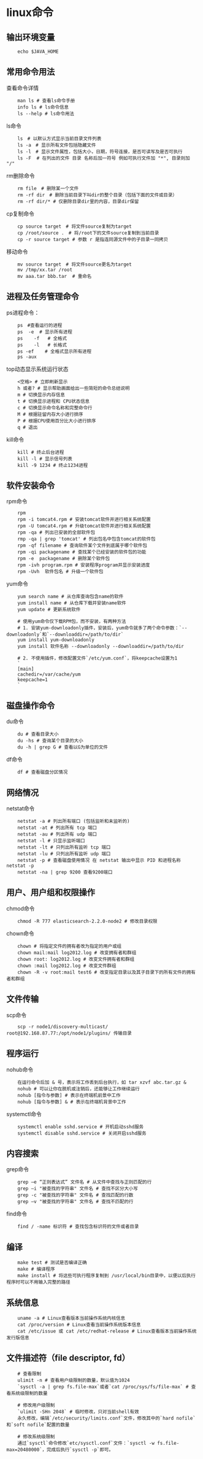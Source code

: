 # linux命令

## 输出环境变量

```shell
    echo $JAVA_HOME
```

## 常用命令用法

查看命令详情

```shell
    man ls # 查看ls命令手册
    info ls # ls命令信息
    ls --help # ls命令用法
```

ls命令

```shell
    ls　# 以默认方式显示当前目录文件列表
    ls -a　# 显示所有文件包括隐藏文件
    ls -l　# 显示文件属性，包括大小，日期，符号连接，是否可读写及是否可执行
    ls -F  # 在列出的文件 目录 名称后加一符号 例如可执行文件加 "*", 目录则加 "/"
```

rm删除命令

```shell
    rm file　# 删除某一个文件
    rm -rf dir　# 删除当前目录下叫dir的整个目录（包括下面的文件或目录）
    rm -rf dir/* # 仅删除目录dir里的内容，目录dir保留
```



cp复制命令

```shell
    cp source target　# 将文件source复制为target
    cp /root/source .　# 将/root下的文件source复制到当前目录
    cp -r source target # 参数 r 是指连同源文件中的子目录一同拷贝
```


移动命令

```shell
    mv source target　# 将文件source更名为target
    mv /tmp/xx.tar /root
    mv aaa.tar bbb.tar  # 重命名
```


## 进程及任务管理命令

ps进程命令：

```shell
    ps　#查看运行的进程
    ps  -e  # 显示所有进程
    ps    -f   # 全格式
    ps    -l   # 长格式
    ps -ef    # 全格式显示所有进程
    ps -aux
```

top动态显示系统运行状态

```shell
    <空格> # 立即刷新显示
    h 或者? # 显示帮助画面给出一些简短的命令总结说明
    m # 切换显示内存信息
    t # 切换显示进程和 CPU状态信息
    c # 切换显示命令名称和完整命令行
    M # 根据驻留内存大小进行排序
    P # 根据CPU使用百分比大小进行排序
    q # 退出
```

kill命令

```shell
    kill # 终止后台进程
    kill -l # 显示信号列表
    kill -9 1234 # 终止1234进程
```

## 软件安装命令

rpm命令

```shell
    rpm 
    rpm -i tomcat4.rpm # 安装tomcat软件并进行相关系统配置
    rpm -U tomcat4.rpm # 升级tomcat软件并进行相关系统配置
    rpm -qa # 列出已安装的全部软件包
    rmp -qa | grep 'tomcat' # 列出包名中包含tomcat的软件包
    rpm -qf filename # 查询软件某个文件到底属于哪个软件包
    rpm -qi packagename # 查找某个已经安装的软件包的功能
    rpm -e  packagename # 删除某个软件包
    rpm -ivh program.rpm # 安装程序program并显示安装进度
    rpm -Uvh  软件包名 # 升级一个软件包
```

yum命令

```shell
    yum search name # 从仓库查询包含name的软件
    yum install name # 从仓库下载并安装name软件
    yum update # 更新系统软件

    # 使用yum命令仅下载RPM包，而不安装，有两种方法
    # 1. 安装yum-downloadonly插件，安装后，yum命令就多了两个命令参数：`--downloadonly`和`--downloaddir=/path/to/dir`
    yum install yum-downloadonly
    yum install 软件名称 --downloadonly --downloaddir=/path/to/dir

    # 2. 不使用插件，修改配置文件`/etc/yum.conf`，将keepcache设置为1
    `
    [main]
    cachedir=/var/cache/yum
    keepcache=1
    `
```



## 磁盘操作命令

du命令

```shell
    du # 查看目录大小
    du -hs # 查询某个目录的大小
    du -h | grep G # 查看以G为单位的文件
```

df命令

```shell
    df # 查看磁盘分区情况
```

## 网络情况    

netstat命令

```shell
    netstat -a # 列出所有端口 (包括监听和未监听的)
    netstat -at # 列出所有 tcp 端口
    netstat -au # 列出所有 udp 端口
    netstat -l # 只显示监听端口
    netstat -lt # 只列出所有监听 tcp 端口
    netstat -lu # 只列出所有监听 udp 端口
    netstat -p # 查看磁盘使用情况 在 netstat 输出中显示 PID 和进程名称 netstat -p
    netstat -na | grep 9200 查看9200端口
```


##  用户、用户组和权限操作

chmod命令

```shell
    chmod -R 777 elasticsearch-2.2.0-node2 # 修改目录权限 
```

chown命令

```shell
    chown # 将指定文件的拥有者改为指定的用户或组
    chown mail:mail log2012.log # 改变拥有者和群组
    chown root: log2012.log # 改变文件拥有者和群组
    chown :mail log2012.log # 改变文件群组
    chown -R -v root:mail test6 # 改变指定目录以及其子目录下的所有文件的拥有者和群组 
```



## 文件传输

scp命令

```shell
    scp -r node1/discovery-multicast/ root@192.168.87.77:/opt/node1/plugins/ 传输目录
```


## 程序运行

nohub命令

```shell
    在运行命令后加 & 号，表示将工作丢到后台执行，如 tar xzvf abc.tar.gz &
    nohub # 可以让你在脱机或注销后，还能够让工作继续运行
    nohub [指令与参数] # 表示在终端机前景中工作
    nohub [指令与参数] & # 表示在终端机背景中工作
```

systemctl命令

```shell
    systemctl enable sshd.service # 开机启动sshd服务
    systemctl disable sshd.service # 关闭开启sshd服务
```


## 内容搜索

grep命令

```shell
    grep –e “正则表达式” 文件名 # 从文件中查找与正则匹配的行
    grep –i "被查找的字符串" 文件名 # 查找不区分大小写 
    grep -c "被查找的字符串" 文件名 # 查找匹配的行数
    grep –v "被查找的字符串" 文件名 # 查找不匹配的行
```

find命令

```shell
    find / -name 标识符 # 查找包含标识符的文件或者目录
```


## 编译

```shell
    make test # 测试是否编译正确
    make # 编译程序
    make install # 将这些可执行程序复制到 /usr/local/bin目录中，以便以后执行程序时可以不用输入完整的路径
```



## 系统信息

```shell
    uname -a # Linux查看版本当前操作系统内核信息
    cat /proc/version # Linux查看当前操作系统版本信息
    cat /etc/issue 或 cat /etc/redhat-release # Linux查看版本当前操作系统发行版信息
```

## 文件描述符（file descriptor, fd）

```shell
    # 查看限制
    ulimit -n # 查看用户级限制的数量，默认值为1024
    `sysctl -a | grep fs.file-max`或者`cat /proc/sys/fs/file-max` # 查看系统级限制的数量

    # 修改用户级限制
    `ulimit -SHn 2048` # 临时修改，只对当前shell有效
    永久修改，编辑`/etc/security/limits.conf`文件，修改其中的`hard nofile`和`soft nofile`配置的数量

    # 修改系统级限制
    通过`sysctl`命令修改`etc/sysctl.conf`文件：`sysctl -w fs.file-max=20480000`，完成后执行`sysctl -p`即可。
```


